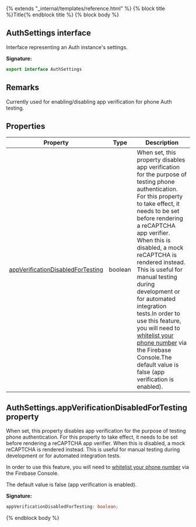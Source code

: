 {% extends "_internal/templates/reference.html" %}
{% block title %}Title{% endblock title %}
{% block body %}

## AuthSettings interface

Interface representing an Auth instance's settings.

<b>Signature:</b>

```typescript
export interface AuthSettings 
```

## Remarks

Currently used for enabling/disabling app verification for phone Auth testing.

## Properties

|  Property | Type | Description |
|  --- | --- | --- |
|  [appVerificationDisabledForTesting](./auth-types.authsettings.md#authsettingsappverificationdisabledfortesting_property) | boolean | When set, this property disables app verification for the purpose of testing phone authentication. For this property to take effect, it needs to be set before rendering a reCAPTCHA app verifier. When this is disabled, a mock reCAPTCHA is rendered instead. This is useful for manual testing during development or for automated integration tests.<!-- -->In order to use this feature, you will need to [whitelist your phone number](https://firebase.google.com/docs/auth/web/phone-auth#test-with-whitelisted-phone-numbers) via the Firebase Console.<!-- -->The default value is false (app verification is enabled). |

## AuthSettings.appVerificationDisabledForTesting property

When set, this property disables app verification for the purpose of testing phone authentication. For this property to take effect, it needs to be set before rendering a reCAPTCHA app verifier. When this is disabled, a mock reCAPTCHA is rendered instead. This is useful for manual testing during development or for automated integration tests.

In order to use this feature, you will need to [whitelist your phone number](https://firebase.google.com/docs/auth/web/phone-auth#test-with-whitelisted-phone-numbers) via the Firebase Console.

The default value is false (app verification is enabled).

<b>Signature:</b>

```typescript
appVerificationDisabledForTesting: boolean;
```
{% endblock body %}
